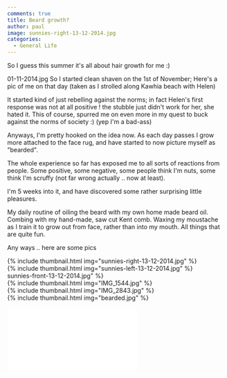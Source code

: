 ```yaml
---
comments: true
title: Beard growth?
author: paul
image: sunnies-right-13-12-2014.jpg
categories:
  - General Life
---
```

So I guess this summer it's all about hair growth for me :)

01-11-2014.jpg
So I started clean shaven on the 1st of November; Here's a pic of me on that day (taken as I strolled along Kawhia beach with Helen)

It started kind of just rebelling against the norms; in fact Helen's first response was not at all positive ! the stubble just didn't work for her, she hated it. This of course, spurred me on even more in my quest to buck against the norms of society :) (yep I'm a bad-ass)

Anyways, I'm pretty hooked on the idea now. As each day passes I grow more attached to the face rug, and have started to now picture myself as "bearded".

The whole experience so far has exposed me to all sorts of reactions from people. Some positive, some negative, some people think I'm nuts, some think I'm scruffy (not far wrong actually .. now at least).

I'm 5 weeks into it, and have discovered some rather surprising little pleasures.

My daily routine of oiling the beard with my own home made beard oil. Combing with my hand-made, saw cut Kent comb. Waxing my moustache as I train it to grow out from face, rather than into my mouth. All things that are quite fun.

Any ways .. here are some pics

{% include thumbnail.html img="sunnies-right-13-12-2014.jpg" %}  
{% include thumbnail.html img="sunnies-left-13-12-2014.jpg" %}  
sunnies-front-13-12-2014.jpg" %}  
{% include thumbnail.html img="IMG_1544.jpg" %}  
{% include thumbnail.html img="IMG_2843.jpg" %}  
{% include thumbnail.html img="bearded.jpg" %}  

![Beard Days](/assets/manual_uploads/beard.php)